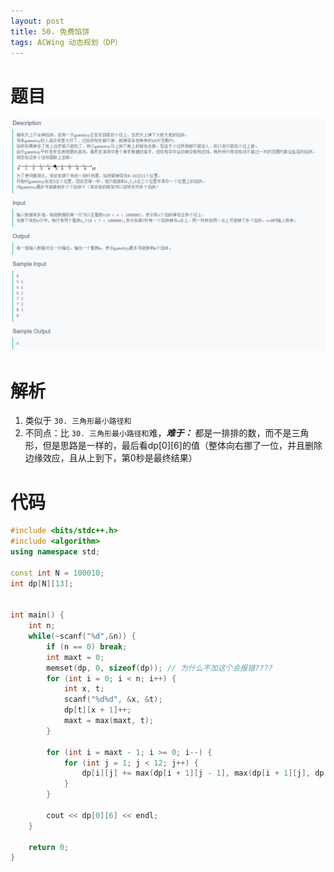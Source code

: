 ```yaml
---
layout: post
title: 50. 免费馅饼
tags: ACWing 动态规划（DP）
---
```

# 题目
![](/images/posts/acwing/19.png)

# 解析
1. 类似于 `30. 三角形最小路径和`
2. 不同点：比 `30. 三角形最小路径和`难，***难于：*** 都是一排排的数，而不是三角形，但是思路是一样的，最后看dp[0][6]的值（整体向右挪了一位，并且删除边缘效应，且从上到下，第0秒是最终结果）

# 代码
```cpp
#include <bits/stdc++.h>
#include <algorithm>
using namespace std;

const int N = 100010;
int dp[N][13];


int main() {
    int n;
    while(~scanf("%d",&n)) {
        if (n == 0) break;
        int maxt = 0;
        memset(dp, 0, sizeof(dp)); // 为什么不加这个会报错????
        for (int i = 0; i < n; i++) {
            int x, t;
            scanf("%d%d", &x, &t);
            dp[t][x + 1]++;
            maxt = max(maxt, t);
        }

        for (int i = maxt - 1; i >= 0; i--) {
            for (int j = 1; j < 12; j++) {
                dp[i][j] += max(dp[i + 1][j - 1], max(dp[i + 1][j], dp[i + 1][j + 1]));
            }
        }

        cout << dp[0][6] << endl;
    }

    return 0;
}
```